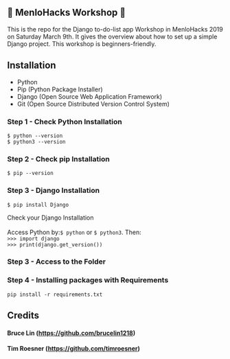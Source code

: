 ## :wrench: MenloHacks Workshop :hammer:

This is the repo for the Django to-do-list app Workshop in MenloHacks 2019 on Saturday March 9th.
It gives the overview about how to set up a simple Django project. This workshop is beginners-friendly.

## Installation
* Python
* Pip (Python Package Installer)
* Django (Open Source Web Application Framework)
* Git (Open Source Distributed Version Control System)

### Step 1 - Check Python Installation<br>
`$ python --version`<br>
`$ python3 --version`

### Step 2 - Check pip Installation<br>
`$ pip --version`

### Step 3 - Django Installation
`$ pip install Django`

Check your Django Installation<br><br>
Access Python by:`$ python` or `$ python3`. Then:<br>
`>>> import django`<br>
`>>> print(django.get_version())`<br>

### Step 3 - Access to the Folder

### Step 4 - Installing packages with Requirements
`pip install -r requirements.txt`


## Credits

#### Bruce Lin (https://github.com/brucelin1218)
#### Tim Roesner (https://github.com/timroesner)

